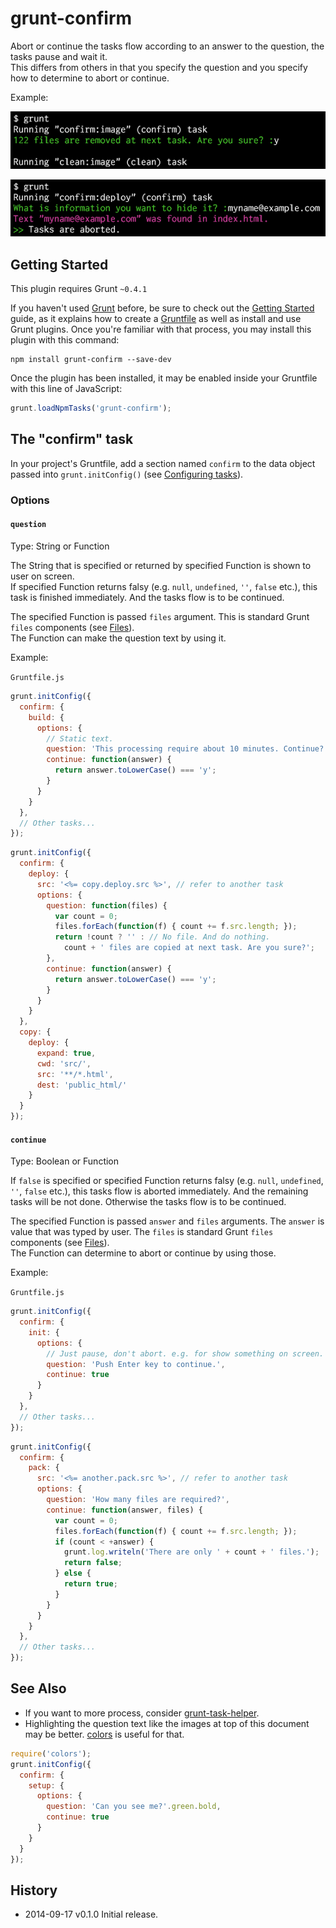 # grunt-confirm

Abort or continue the tasks flow according to an answer to the question, the tasks pause and wait it.  
This differs from others in that you specify the question and you specify how to determine to abort or continue.

Example:

![sample](cl_01.png)

![sample](cl_02.png)

## Getting Started
This plugin requires Grunt `~0.4.1`

If you haven't used [Grunt](http://gruntjs.com/) before, be sure to check out the [Getting Started](http://gruntjs.com/getting-started) guide, as it explains how to create a [Gruntfile](http://gruntjs.com/sample-gruntfile) as well as install and use Grunt plugins. Once you're familiar with that process, you may install this plugin with this command:

```shell
npm install grunt-confirm --save-dev
```

Once the plugin has been installed, it may be enabled inside your Gruntfile with this line of JavaScript:

```js
grunt.loadNpmTasks('grunt-confirm');
```

## The "confirm" task

In your project's Gruntfile, add a section named `confirm` to the data object passed into `grunt.initConfig()` (see [Configuring tasks](http://gruntjs.com/configuring-tasks)).

### Options

#### `question`
Type: String or Function

The String that is specified or returned by specified Function is shown to user on screen.  
If specified Function returns falsy (e.g. `null`, `undefined`, `''`, `false` etc.), this task is finished immediately. And the tasks flow is to be continued.

The specified Function is passed `files` argument. This is standard Grunt `files` components (see [Files](http://gruntjs.com/configuring-tasks#files)).  
The Function can make the question text by using it.

Example:

`Gruntfile.js`

```js
grunt.initConfig({
  confirm: {
    build: {
      options: {
        // Static text.
        question: 'This processing require about 10 minutes. Continue?',
        continue: function(answer) {
          return answer.toLowerCase() === 'y';
        }
      }
    }
  },
  // Other tasks...
});
```

```js
grunt.initConfig({
  confirm: {
    deploy: {
      src: '<%= copy.deploy.src %>', // refer to another task
      options: {
        question: function(files) {
          var count = 0;
          files.forEach(function(f) { count += f.src.length; });
          return !count ? '' : // No file. And do nothing.
            count + ' files are copied at next task. Are you sure?';
        },
        continue: function(answer) {
          return answer.toLowerCase() === 'y';
        }
      }
    }
  },
  copy: {
    deploy: {
      expand: true,
      cwd: 'src/',
      src: '**/*.html',
      dest: 'public_html/'
    }
  }
});
```

#### `continue`
Type: Boolean or Function

If `false` is specified or specified Function returns falsy (e.g. `null`, `undefined`, `''`, `false` etc.), this tasks flow is aborted immediately. And the remaining tasks will be not done. Otherwise the tasks flow is to be continued.

The specified Function is passed `answer` and `files` arguments. The `answer` is value that was typed by user. The `files` is standard Grunt `files` components (see [Files](http://gruntjs.com/configuring-tasks#files)).  
The Function can determine to abort or continue by using those.

Example:

`Gruntfile.js`

```js
grunt.initConfig({
  confirm: {
    init: {
      options: {
        // Just pause, don't abort. e.g. for show something on screen.
        question: 'Push Enter key to continue.',
        continue: true
      }
    }
  },
  // Other tasks...
});
```

```js
grunt.initConfig({
  confirm: {
    pack: {
      src: '<%= another.pack.src %>', // refer to another task
      options: {
        question: 'How many files are required?',
        continue: function(answer, files) {
          var count = 0;
          files.forEach(function(f) { count += f.src.length; });
          if (count < +answer) {
            grunt.log.writeln('There are only ' + count + ' files.');
            return false;
          } else {
            return true;
          }
        }
      }
    }
  },
  // Other tasks...
});
```

## See Also
+ If you want to more process, consider [grunt-task-helper](https://github.com/anseki/grunt-task-helper).
+ Highlighting the question text like the images at top of this document may be better. [colors](https://github.com/Marak/colors.js) is useful for that.

```js
require('colors');
grunt.initConfig({
  confirm: {
    setup: {
      options: {
        question: 'Can you see me?'.green.bold,
        continue: true
      }
    }
  }
});
```

## History
 * 2014-09-17			v0.1.0			Initial release.
